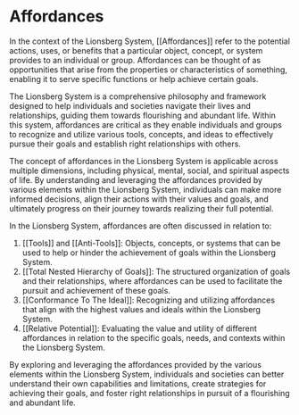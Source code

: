 # Affordances

In the context of the Lionsberg System, [[Affordances]] refer to the potential actions, uses, or benefits that a particular object, concept, or system provides to an individual or group. Affordances can be thought of as opportunities that arise from the properties or characteristics of something, enabling it to serve specific functions or help achieve certain goals.

The Lionsberg System is a comprehensive philosophy and framework designed to help individuals and societies navigate their lives and relationships, guiding them towards flourishing and abundant life. Within this system, affordances are critical as they enable individuals and groups to recognize and utilize various tools, concepts, and ideas to effectively pursue their goals and establish right relationships with others.

The concept of affordances in the Lionsberg System is applicable across multiple dimensions, including physical, mental, social, and spiritual aspects of life. By understanding and leveraging the affordances provided by various elements within the Lionsberg System, individuals can make more informed decisions, align their actions with their values and goals, and ultimately progress on their journey towards realizing their full potential.

In the Lionsberg System, affordances are often discussed in relation to:

1.  [[Tools]] and [[Anti-Tools]]: Objects, concepts, or systems that can be used to help or hinder the achievement of goals within the Lionsberg System.
2.  [[Total Nested Hierarchy of Goals]]: The structured organization of goals and their relationships, where affordances can be used to facilitate the pursuit and achievement of these goals.
3.  [[Conformance To The Ideal]]: Recognizing and utilizing affordances that align with the highest values and ideals within the Lionsberg System.
4.  [[Relative Potential]]: Evaluating the value and utility of different affordances in relation to the specific goals, needs, and contexts within the Lionsberg System.

By exploring and leveraging the affordances provided by the various elements within the Lionsberg System, individuals and societies can better understand their own capabilities and limitations, create strategies for achieving their goals, and foster right relationships in pursuit of a flourishing and abundant life.